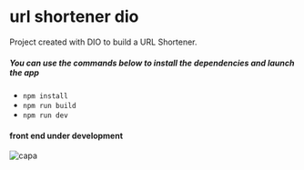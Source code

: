 # url shortener dio

Project created with DIO to build a URL Shortener.

##### You can use the commands below to install the dependencies and launch the app

- `npm install`
- `npm run build`
- `npm run dev`

#### front end under development
![capa](../)

